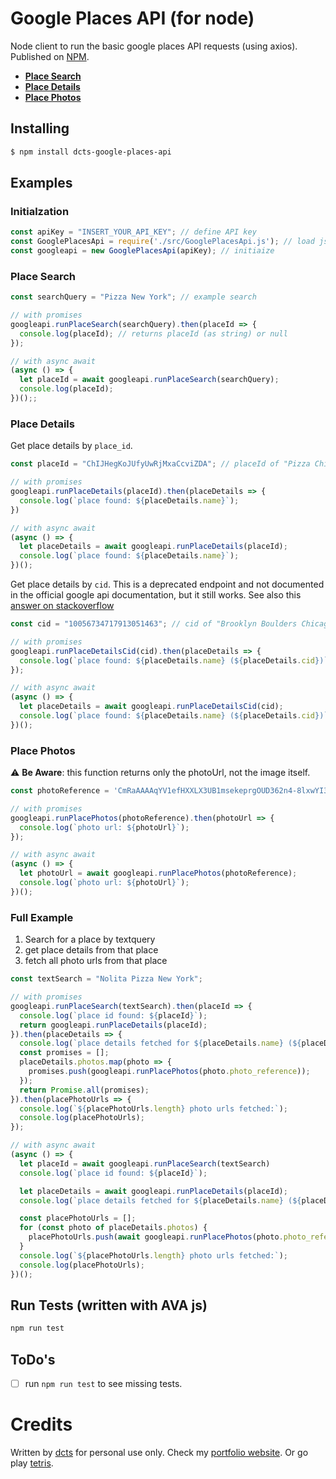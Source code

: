 # Google Places API (for node)
Node client to run the basic google places API requests (using axios). Published on [NPM](https://www.npmjs.com/package/dcts-google-places-api).
- [**Place Search**](https://developers.google.com/places/web-service/search)
- [**Place Details**](https://developers.google.com/places/web-service/details)
- [**Place Photos**](https://developers.google.com/places/web-service/photos)


## Installing
```bash
$ npm install dcts-google-places-api
```

## Examples
### Initialzation
```js
const apiKey = "INSERT_YOUR_API_KEY"; // define API key
const GooglePlacesApi = require('./src/GooglePlacesApi.js'); // load js file
const googleapi = new GooglePlacesApi(apiKey); // initiaize
```
### Place Search
```js
const searchQuery = "Pizza New York"; // example search

// with promises
googleapi.runPlaceSearch(searchQuery).then(placeId => {
  console.log(placeId); // returns placeId (as string) or null
});

// with async await
(async () => {
  let placeId = await googleapi.runPlaceSearch(searchQuery);
  console.log(placeId);
})();;
```

### Place Details
Get place details by `place_id`.
```js
const placeId = "ChIJHegKoJUfyUwRjMxaCcviZDA"; // placeId of "Pizza Chicken New York"

// with promises
googleapi.runPlaceDetails(placeId).then(placeDetails => {
  console.log(`place found: ${placeDetails.name}`);
})

// with async await
(async () => {
  let placeDetails = await googleapi.runPlaceDetails(placeId);
  console.log(`place found: ${placeDetails.name}`);
})();
```
Get place details by `cid`. This is a deprecated endpoint and not documented in the official google api documentation, but it still works. See also this [answer on stackoverflow](https://stackoverflow.com/a/49374036/6272061)
```js
const cid = "10056734717913051463"; // cid of "Brooklyn Boulders Chicago"

// with promises
googleapi.runPlaceDetailsCid(cid).then(placeDetails => {
  console.log(`place found: ${placeDetails.name} (${placeDetails.cid})`);
});

// with async await
(async () => {
  let placeDetails = await googleapi.runPlaceDetailsCid(cid);
  console.log(`place found: ${placeDetails.name} (${placeDetails.cid})`);
})();
```

### Place Photos
⚠️ **Be Aware**: this function returns only the photoUrl, not the image itself.
```js
const photoReference = 'CmRaAAAAqYV1efHXXLX3UB1msekeprgOUD362n4-8lxwYI3aSFANLw51oE1_KeNziEgnnbr5WQzJtQo9SbNnZFRfymg594T9h7yRWnLQL8w1n_ekN6BbyJzg1k0hadSJ4N0i63TmEhA3NIzf_JWUEZcW3VgXJ5FqGhRq7ij6D2Vl8DOSF2yHY1iuTYuAKA';

// with promises
googleapi.runPlacePhotos(photoReference).then(photoUrl => {
  console.log(`photo url: ${photoUrl}`);
});

// with async await
(async () => {
  let photoUrl = await googleapi.runPlacePhotos(photoReference);
  console.log(`photo url: ${photoUrl}`);
})();
```

### Full Example
1. Search for a place by textquery
2. get place details from that place
3. fetch all photo urls from that place

```js
const textSearch = "Nolita Pizza New York";

// with promises
googleapi.runPlaceSearch(textSearch).then(placeId => {
  console.log(`place id found: ${placeId}`);
  return googleapi.runPlaceDetails(placeId);
}).then(placeDetails => {
  console.log(`place details fetched for ${placeDetails.name} (${placeDetails.place_id})`);
  const promises = [];
  placeDetails.photos.map(photo => {
    promises.push(googleapi.runPlacePhotos(photo.photo_reference));
  });
  return Promise.all(promises);
}).then(placePhotoUrls => {
  console.log(`${placePhotoUrls.length} photo urls fetched:`);
  console.log(placePhotoUrls);
});

// with async await
(async () => {
  let placeId = await googleapi.runPlaceSearch(textSearch)
  console.log(`place id found: ${placeId}`);

  let placeDetails = await googleapi.runPlaceDetails(placeId);
  console.log(`place details fetched for ${placeDetails.name} (${placeDetails.place_id})`);

  const placePhotoUrls = [];
  for (const photo of placeDetails.photos) {
    placePhotoUrls.push(await googleapi.runPlacePhotos(photo.photo_reference));
  }
  console.log(`${placePhotoUrls.length} photo urls fetched:`);
  console.log(placePhotoUrls);
})();
```
## Run Tests (written with AVA js)
```js
npm run test
```

## ToDo's
- [ ] run `npm run test` to see missing tests.

# Credits
Written by [dcts](www.github.com/dcts) for personal use only. Check my [portfolio website](https://dcts.github.io/CV/). Or go play [tetris](https://dcts-tetris-spheres.firebaseapp.com/).
